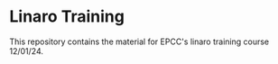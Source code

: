 # Linaro Training

This repository contains the material for EPCC's linaro training course 12/01/24. 

